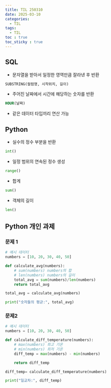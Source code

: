 ```yaml
---
title: TIL 250310
date: 2025-03-10
categories:
  - TIL
tags:
  - TIL
toc : true
toc_sticky : true
---
```

## SQL

- 문자열을 받아서 일정한 영역만큼 잘라낸 후 반환
```sql
SUBSTRING(컬럼명, 시작위치, 길이)
```

- 주어진 날짜에서 시간에 해당하는 숫자를 반환
```sql
HOUR(날짜)
```

- 같은 데이터 타입끼리 연산 가능

## Python

- 실수의 정수 부분을 반환
```python
int()
```

- 일정 범위의 연속된 정수 생성
```python
range()
```

-  합계
```python
sum()
```

- 객체의 길이
```python
len()
```

## Python 개인 과제

### 문제 1

```python
# 예시 데이터
numbers = [10, 20, 30, 40, 50]

def calculate_avg(numbers):
    # sum(numbers) numbers의 합
    # len(numbers) numbers의 길이
    total_avg = sum(numbers)/len(numbers)
    return total_avg

total_avg = calculate_avg(numbers)

print("숫자들의 평균:", total_avg)
```


### 문제2

```python
# 예시 데이터
numbers = [10, 20, 30, 40, 50]

def calculate_diff_temperature(numbers):
    # max(numbers) 최고 기온
    # min(numbers) 최저 기온
    diff_temp = max(numbers) - min(numbers)

    return diff_temp

diff_temp= calculate_diff_temperature(numbers)

print("일교차:", diff_temp)
```